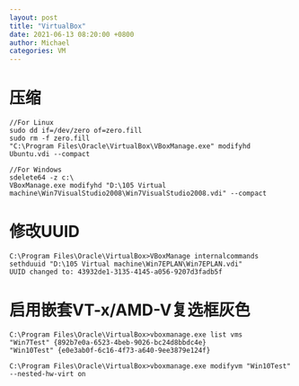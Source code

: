 ```yaml
---
layout: post
title: "VirtualBox"
date: 2021-06-13 08:20:00 +0800
author: Michael
categories: VM
---
```


# 压缩
	//For Linux
	sudo dd if=/dev/zero of=zero.fill
	sudo rm -f zero.fill
	"C:\Program Files\Oracle\VirtualBox\VBoxManage.exe" modifyhd Ubuntu.vdi --compact

	//For Windows
	sdelete64 -z c:\
	VBoxManage.exe modifyhd "D:\105 Virtual machine\Win7VisualStudio2008\Win7VisualStudio2008.vdi" --compact

# 修改UUID
	C:\Program Files\Oracle\VirtualBox>VBoxManage internalcommands sethduuid "D:\105 Virtual machine\Win7EPLAN\Win7EPLAN.vdi"
	UUID changed to: 43932de1-3135-4145-a056-9207d3fadb5f

# 启用嵌套VT-x/AMD-V复选框灰色
	C:\Program Files\Oracle\VirtualBox>vboxmanage.exe list vms
	"Win7Test" {892b7e0a-6523-4beb-9026-bc24d8bbdc4e}
	"Win10Test" {e0e3ab0f-6c16-4f73-a640-9ee3879e124f}
	
	C:\Program Files\Oracle\VirtualBox>vboxmanage.exe modifyvm "Win10Test" --nested-hw-virt on